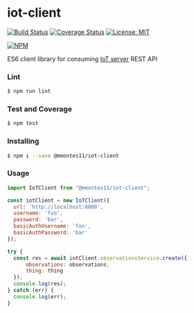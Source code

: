 # iot-client

[![Build Status](https://travis-ci.org/mmontes11/iot-client.svg?branch=develop)](https://travis-ci.org/mmontes11/iot-client)
[![Coverage Status](https://coveralls.io/repos/github/mmontes11/iot-client/badge.svg?branch=develop)](https://coveralls.io/github/mmontes11/iot-client?branch=develop)
[![License: MIT](https://img.shields.io/badge/License-MIT-yellow.svg)](https://opensource.org/licenses/MIT)

[![NPM](https://nodei.co/npm/@mmontes11/iot-client.png)](https://nodei.co/npm/@mmontes11/iot-client)

ES6 client library for consuming [IoT server](https://github.com/mmontes11/iot-server) REST API

### Lint

```bash
$ npm run lint
```

### Test and Coverage

```bash
$ npm test
```

### Installing

```bash
$ npm i --save @mmontes11/iot-client
```

### Usage

```javascript
import IoTClient from "@mmontes11/iot-client";

const iotClient = new IoTClient({
  url: 'http://localhost:8000',
  username: 'foo',
  password: 'bar',
  basicAuthUsername: 'foo',
  basicAuthPassword: 'bar'
});

try {
  const res = await iotClient.observationsService.create({
      observations: observations,
      thing: thing
  });
  console.log(res);
} catch (err) {
  console.log(err);
}
```
